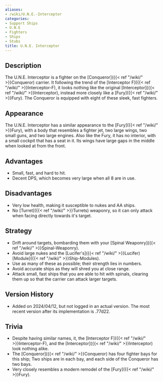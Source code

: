 ```yaml
---
aliases:
- /wiki/U.N.E.-Interceptor
categories:
- Support Ships
- U.N.E
- Fighters
- Ships
- Stubs
title: U.N.E. Interceptor
---
```


## Description

The U.N.E. Interceptor is a fighter on the [Conqueror]({{< ref "/wiki/" >}}Conqueror) carrier. It following the trend of the [Interceptor F]({{< ref "/wiki/" >}}Interceptor-F), it looks nothing like the original [Interceptor]({{< ref "/wiki/" >}}Interceptor), instead more closely like a [Fury]({{< ref "/wiki/" >}}Fury). The Conqueror is equipped with eight of these sleek, fast fighters.

## Appearance

The U.N.E. Interceptor has a similar appearance to the [Fury]({{< ref "/wiki/" >}}Fury), with a body that resembles a fighter jet, two large wings, two small guns, and two large engines. Also like the Fury, it has no interior, with a small cockpit that has a seat in it. Its wings have large gaps in the middle when looked at from the front.

## Advantages

- Small, fast, and hard to hit.
- Decent DPS, which becomes very large when all 8 are in use.

## Disadvantages

- Very low health, making it susceptible to nukes and AA ships.
- No [Turret]({{< ref "/wiki/" >}}Turrets) weaponry, so it can only attack when facing directly towards it's target.

## Strategy

- Drift around targets, bombarding them with your [Spinal Weaponry]({{< ref "/wiki/" >}}Spinal-Weaponry).
- Avoid large nukes and the [Lucifer's]({{< ref "/wiki/" >}}Lucifer) [Module]({{< ref "/wiki/" >}}Ship-Modules).
- Use as many of these as possible; their strength lies in numbers.
- Avoid accurate ships as they will shred you at close range.
- Attack small, fast ships that you are able to hit with spinals, clearing them up so that the carrier can attack larger targets.

## Version History 

- Added on 2024/04/12, but not logged in an actual version. The most recent version after its implementation is .77d22.

## Trivia

- Despite having similar names, it, the [Interceptor F]({{< ref "/wiki/" >}}Interceptor-F), and the [Interceptor]({{< ref "/wiki/" >}}Interceptor) look nothing alike.
- The [Conqueror]({{< ref "/wiki/" >}}Conqueror) has four fighter bays for this ship; Two ships are in each bay, and each side of the Conqueror has two bays.
- Very closely resembles a modern remodel of the [Fury]({{< ref "/wiki/" >}}Fury).